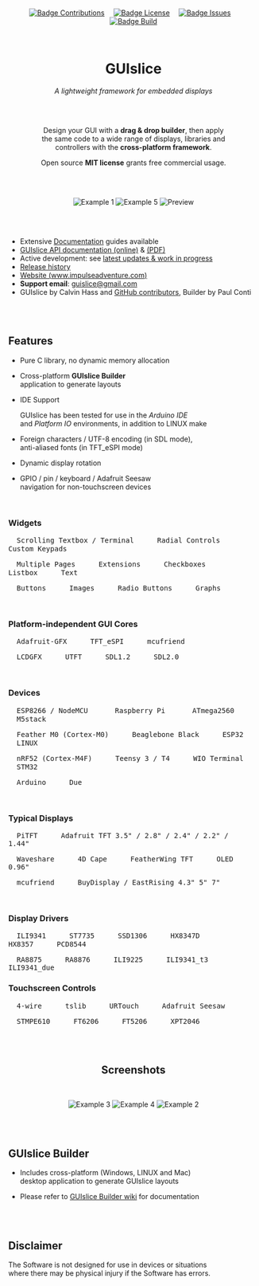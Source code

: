 
<br>

<div align = center>

[![Badge Contributions]][#]   
[![Badge License]][License]   
[![Badge Issues]][Issues]   
[![Badge Build]][Travis]

<br>

# GUIslice

*A lightweight framework for embedded displays*

<br>
<br>

Design your GUI with a **drag & drop builder**, then apply <br>
the same code to a wide range of displays, libraries and <br>
controllers with the **cross-platform framework**.

Open source **MIT license** grants free commercial usage.

<br>
<br>

![Example 1]
![Example 5]
![Preview]

</div>

<br>
<br>

- Extensive [Documentation] guides available
- [GUIslice API documentation (online)][API] & [(PDF)][PDF]
- Active development: see [latest updates & work in progress][Latest]
- [Release history][Releases]
- [Website (www.impulseadventure.com)][Website]
- **Support email**: guislice@gmail.com
- GUIslice by Calvin Hass and [GitHub contributors][Contributors], Builder by Paul Conti

<br>
<br>

## Features

-   Pure C library, no dynamic memory allocation

-   Cross-platform **GUIslice Builder** <br>
    application to generate layouts
    
-   IDE Support

    GUIslice has been tested for use in the *Arduino IDE* <br>
    and *Platform IO* environments, in addition to LINUX make

-   Foreign characters / UTF-8 encoding (in SDL mode), <br>
    anti-aliased fonts (in TFT_eSPI mode)

-   Dynamic display rotation

-   GPIO / pin / keyboard / Adafruit Seesaw <br>
    navigation for non-touchscreen devices

<br>

### Widgets

<kbd>  Scrolling Textbox / Terminal  </kbd>  
<kbd>  Radial Controls  </kbd>  
<kbd>  Custom Keypads  </kbd>  

<kbd>  Multiple Pages  </kbd>  
<kbd>  Extensions  </kbd>  
<kbd>  Checkboxes  </kbd>  
<kbd>  Listbox  </kbd>  
<kbd>  Text  </kbd>  

<kbd>  Buttons  </kbd>  
<kbd>  Images  </kbd>  
<kbd>  Radio Buttons  </kbd>  
<kbd>  Graphs  </kbd>  

<br>

### Platform-independent GUI Cores

<kbd>  Adafruit-GFX  </kbd>  
<kbd>  TFT_eSPI  </kbd>  
<kbd>  mcufriend  </kbd>

<kbd>  LCDGFX  </kbd>  
<kbd>  UTFT  </kbd>  
<kbd>  SDL1.2  </kbd>  
<kbd>  SDL2.0  </kbd>  

<br>

### Devices

<kbd>  ESP8266 / NodeMCU  </kbd>     
<kbd>  Raspberry Pi  </kbd>     
<kbd>  ATmega2560  </kbd>   
<kbd>  M5stack  </kbd>   

<kbd>  Feather M0 (Cortex-M0)  </kbd>  
<kbd>  Beaglebone Black  </kbd>  
<kbd>  ESP32  </kbd>  
<kbd>  LINUX  </kbd>  

<kbd>  nRF52 (Cortex-M4F)  </kbd>  
<kbd>  Teensy 3 / T4  </kbd>  
<kbd>  WIO Terminal  </kbd>  
<kbd>  STM32  </kbd>  

<kbd>  Arduino  </kbd>  
<kbd>  Due  </kbd>
    
<br>

### Typical Displays

<kbd>  PiTFT  </kbd>  
<kbd>  Adafruit TFT 3.5" / 2.8" / 2.4" / 2.2" / 1.44"  </kbd>

<kbd>  Waveshare  </kbd>  
<kbd>  4D Cape  </kbd>  
<kbd>  FeatherWing TFT  </kbd>  
<kbd>  OLED 0.96"  </kbd>

<kbd>  mcufriend  </kbd>  
<kbd>  BuyDisplay / EastRising 4.3" 5" 7"  </kbd>  

<br>

### Display Drivers
    
<kbd>  ILI9341  </kbd>  
<kbd>  ST7735  </kbd>  
<kbd>  SSD1306  </kbd>  
<kbd>  HX8347D  </kbd>  
<kbd>  HX8357  </kbd>  
<kbd>  PCD8544  </kbd>

<kbd>  RA8875  </kbd>  
<kbd>  RA8876  </kbd>  
<kbd>  ILI9225  </kbd>  
<kbd>  ILI9341_t3  </kbd>  
<kbd>  ILI9341_due  </kbd>

### Touchscreen Controls

<kbd>  4-wire  </kbd>  
<kbd>  tslib  </kbd>  
<kbd>  URTouch  </kbd>  
<kbd>  Adafruit Seesaw  </kbd>

<kbd>  STMPE610  </kbd>  
<kbd>  FT6206  </kbd>  
<kbd>  FT5206  </kbd>  
<kbd>  XPT2046  </kbd>

<br>
<br>

<div align = center>

## Screenshots

<br>

![Example 3]
![Example 4]
![Example 2]

</div>

<br>
<br>

## GUIslice Builder

-   Includes cross-platform (Windows, LINUX and Mac) <br>
    desktop application to generate GUIslice layouts

-   Please refer to [GUIslice Builder wiki][Builder] for documentation

<br>
<br>

## Disclaimer

The Software is not designed for use in devices or situations <br>
where there may be physical injury if the Software has errors.

<br>




<!---------------------------------{ General }--------------------------------->

[Documentation]: https://github.com/ImpulseAdventure/GUIslice/wiki
[Contributors]:  https://github.com/ImpulseAdventure/GUIslice/graphs/contributors
[Releases]:       https://github.com/ImpulseAdventure/GUIslice/releases
[Builder]:       https://github.com/ImpulseAdventure/GUIslice/wiki/GUIslice-Builder
[Latest]:        https://github.com/ImpulseAdventure/GUIslice/issues/85
[Issues]:        https://github.com/ImpulseAdventure/GUIslice/issues
[PDF]:           https://github.com/ImpulseAdventure/GUIslice/raw/master/docs/GUIslice_ref.pdf

[Website]: https://www.impulseadventure.com/elec/guislice-gui.html
[Travis]:  https://travis-ci.org/ImpulseAdventure/GUIslice
[API]:     https://impulseadventure.github.io/GUIslice/modules.html

[License]: LICENSE
[#]: #

<!-------------------------------{ Screenshots }------------------------------->

[Example 5]: https://www.impulseadventure.com/elec/images/guislice-ctrl2.png
[Example 4]: https://www.impulseadventure.com/elec/images/guislice-ex08.png
[Example 3]: https://www.impulseadventure.com/elec/images/guislice-ex06.png
[Example 1]: https://www.impulseadventure.com/elec/images/sdl_menu1.png
[Example 2]: https://user-images.githubusercontent.com/8510097/48299251-733a9a00-e47f-11e8-87ac-e35be6ba41d1.png

[Preview]: https://user-images.githubusercontent.com/8510097/90728338-9a8be100-e279-11ea-969e-cbd8bb0ac6c6.png


<!----------------------------------{ Badges }--------------------------------->

[Badge Contributions]: https://img.shields.io/badge/Contributions-Welcome-067a35.svg?style=for-the-badge&labelColor=0ABF53
[Badge License]: https://img.shields.io/badge/License-MIT-ac8b11.svg?style=for-the-badge&labelColor=yellow
[Badge Issues]: https://img.shields.io/github/issues/ImpulseAdventure/GUIslice.svg?style=for-the-badge&labelColor=1B72BE&color=13538b
[Badge Build]: https://img.shields.io/travis/ImpulseAdventure/GUIslice?style=for-the-badge&labelColor=EF2D5E&color=b11d42

